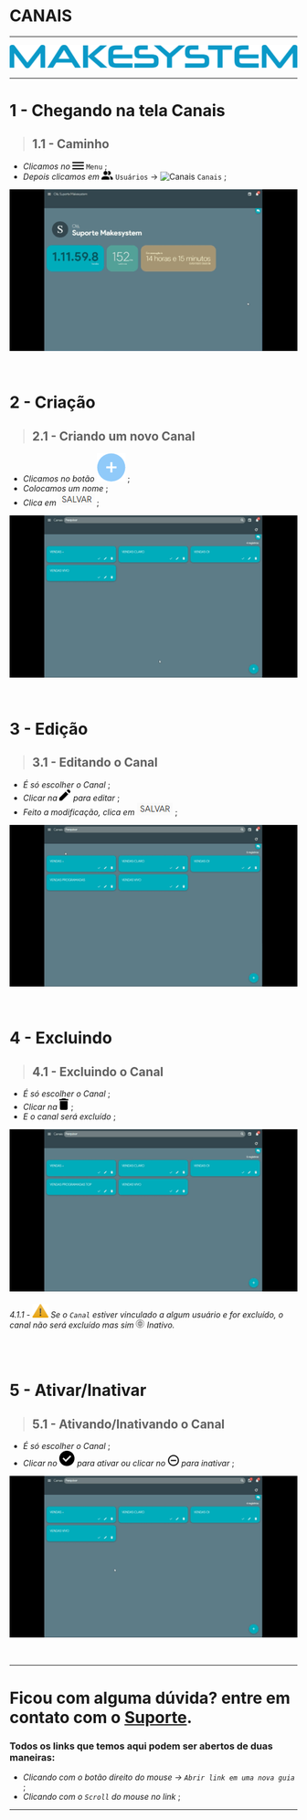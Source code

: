# CANAIS

---

[![Logo_make](https://raw.githubusercontent.com/Makesystem/manuais/main/webccrm/telas/icon_standard/16%20-%20Todas%20telas/makesystem.png)](https://www.makesystem.com.br/)

---

# 1 - Chegando na tela Canais
>## __1.1 - Caminho__
* _Clicamos no_ ![menu](https://raw.githubusercontent.com/Makesystem/manuais/main/webccrm/telas/icon_standard/16%20-%20Todas%20telas/menu.png) `Menu` ;
* _Depois clicamos em_ ![Usuários](https://raw.githubusercontent.com/Makesystem/manuais/main/webccrm/telas/icon_standard/7%20-%20Usu%C3%A1rios/Usu%C3%A1rios.png) `Usuários` -> ![Canais](https://raw.githubusercontent.com/Makesystem/manuais/main/webccrm/telas/icon_standard/7%20-%20Usu%C3%A1rios/Canais.png) `Canais` ;
  
![Caminho_Canais](https://raw.githubusercontent.com/Makesystem/manuais/main/webccrm/telas/separacao_tela/tela_canais/caminho.gif)

<br />

# 2 - Criação
>## __2.1 - Criando um novo Canal__
* _Clicamos no botão_ ![Btn_add](https://raw.githubusercontent.com/Makesystem/manuais/main/webccrm/telas/img_padrao/add_1.png) ;
* _Colocamos um nome_ ;
* _Clica em_ ![](https://raw.githubusercontent.com/Makesystem/manuais/main/webccrm/telas/img_padrao/salvar.png) ;

![Criando](https://raw.githubusercontent.com/Makesystem/manuais/main/webccrm/telas/separacao_tela/tela_canais/criando.gif)

<br />

# 3 - Edição
>## __3.1 - Editando o Canal__
* _É só escolher o Canal_ ;
* _Clicar na_ ![Caneta](https://raw.githubusercontent.com/Makesystem/manuais/main/webccrm/telas/icon_standard/7%20-%20Usu%C3%A1rios/Usu%C3%A1rios/Editar.png) _para editar_ ;
* _Feito a modificação, clica em_ ![Salvar](https://raw.githubusercontent.com/Makesystem/manuais/main/webccrm/telas/img_padrao/salvar.png) ;

![Editando](https://raw.githubusercontent.com/Makesystem/manuais/main/webccrm/telas/separacao_tela/tela_canais/editando.gif)

<br />

# 4 - Excluindo
>## __4.1 - Excluindo o Canal__
* _É só escolher o Canal_ ;
* _Clicar na_ ![Lixeira](https://raw.githubusercontent.com/Makesystem/manuais/main/webccrm/telas/icon_standard/7%20-%20Usu%C3%A1rios/Usu%C3%A1rios/Excluir.png) ;
* _E o canal será excluído_ ;

![Excluíndo](https://raw.githubusercontent.com/Makesystem/manuais/main/webccrm/telas/separacao_tela/tela_canais/excluindo.gif)
###### 4.1.1 - ![Warning](https://raw.githubusercontent.com/Makesystem/manuais/main/webccrm/telas/img_padrao/waarning.png) Se o `Canal` estiver vinculado a algum usuário e for excluído, o canal não será excluído mas sim ![Inativo](https://github.com/Makesystem/manuais/blob/main/webccrm/telas/img_padrao/inativar_1.png) Inativo.

<br />

# 5 - Ativar/Inativar
>## __5.1 - Ativando/Inativando o Canal__
* _É só escolher o Canal_ ;
* _Clicar no_ ![Click_p_Inativar](https://raw.githubusercontent.com/Makesystem/manuais/main/webccrm/telas/icon_standard/7%20-%20Usu%C3%A1rios/Usu%C3%A1rios/Ativo%20inativo.png) _para ativar ou clicar no_ ![Click_p_Ativar](https://raw.githubusercontent.com/Makesystem/manuais/main/webccrm/telas/icon_standard/7%20-%20Usu%C3%A1rios/Usu%C3%A1rios/Inativo.png) _para inativar_ ;

![Ativar_Inativar](https://raw.githubusercontent.com/Makesystem/manuais/main/webccrm/telas/separacao_tela/tela_canais/ativando_inativando.gif)

<br />

---

# Ficou com alguma dúvida? entre em contato com o [Suporte](http://api.whatsapp.com/send?1=pt_BR&phone=555130661344).

### Todos os links que temos aqui podem ser abertos de duas maneiras:
* _Clicando com o botão direito do mouse -> `Abrir link em uma nova guia`_ ;
* _Clicando com o `Scroll` do mouse no link_  ;

---
